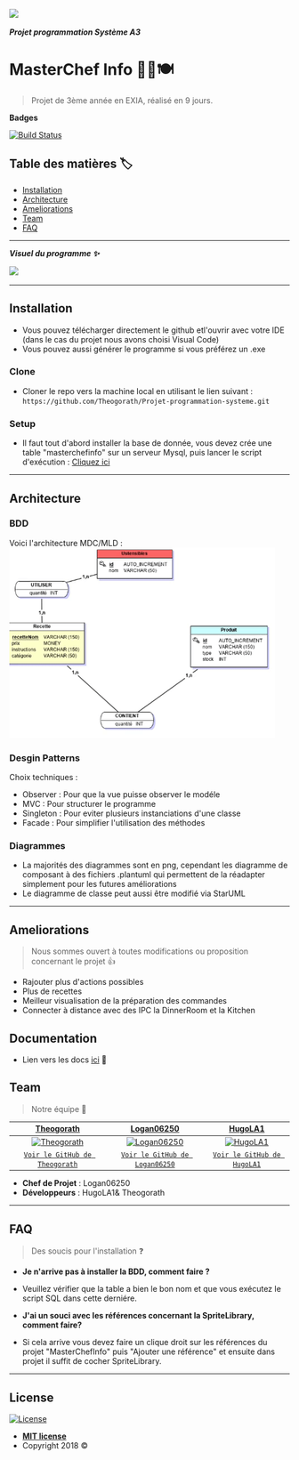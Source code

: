 <a href="" ><img src="https://i.twic.pics/v1/https://s3-eu-west-1.amazonaws.com/assets.atout-on-line.com/images/ingenieur/2016/logos_ecoles/exia_cesi_360.jpg"></a>

***Projet programmation Système A3***

# MasterChef Info 👨‍🍳🍽️

> Projet de 3ème année en EXIA, réalisé en 9 jours.


**Badges**


[![Build Status](https://img.shields.io/maven-metadata/v/http/central.maven.org/maven2/com/google/code/gson/gson/maven-metadata.xml.svg)](https://travis-ci.org/badges/badgerbadgerbadger) 

## Table des matières 🏷️

- [Installation](#installation)
- [Architecture](#architecture)
- [Ameliorations](#ameliorations)
- [Team](#team)
- [FAQ](#faq)

---
***Visuel du programme :sparkles:*** 

<a href="" ><img src="https://github.com/Theogorath/Projet-programmation-systeme/blob/master/Sprites/Map.png?raw=true"></a>



---

## Installation

- Vous pouvez télécharger directement le github etl'ouvrir avec votre IDE (dans le cas du projet nous avons choisi Visual Code)
- Vous pouvez aussi générer le programme si vous préférez un .exe

### Clone

- Cloner le repo vers la machine local en utilisant le lien suivant : `https://github.com/Theogorath/Projet-programmation-systeme.git`

### Setup
- Il faut tout d'abord installer la base de donnée, vous devez crée une table "masterchefinfo" sur un serveur Mysql, puis lancer le script d'exécution : [Cliquez ici](https://github.com/Theogorath/Projet-programmation-systeme/Livrables/BDD/masterchefinfo.sql)</br>


---

## Architecture

### BDD

Voici l'architecture MDC/MLD : </br>
 ![](MCD-MLD.gif)

### Desgin Patterns
Choix techniques :
- Observer : Pour que la vue puisse observer le modéle
- MVC : Pour structurer le programme
- Singleton : Pour eviter plusieurs instanciations d'une classe
- Facade : Pour simplifier l'utilisation des méthodes

### Diagrammes
 - La majorités des diagrammes sont en png, cependant les diagramme de composant à des fichiers .plantuml qui permettent de la réadapter    simplement pour les futures améliorations
 - Le diagramme de classe peut aussi être modifié via StarUML
---

## Ameliorations
> Nous sommes ouvert à toutes modifications ou proposition concernant le projet :thumbsup:
- Rajouter plus d'actions possibles 
- Plus de recettes
- Meilleur visualisation de la préparation des commandes
- Connecter à distance avec des IPC la DinnerRoom et la Kitchen


## Documentation 
- Lien vers les docs [ici](https://github.com/Theogorath/Projet-programmation-systeme/tree/master/Livrables) :link: 


## Team

> Notre équipe 💼

| <a href="https://github.com/Theogorath" target="_blank">**Theogorath**</a> | <a href="https://github.com/Logan06250" target="_blank">**Logan06250**</a> | <a href="https://github.com/HugoLA1" target="_blank">**HugoLA1**</a> |
| :---: |:---:| :---:|
| [![Theogorath](https://avatars0.githubusercontent.com/u/23248136?&v=4&s=200)](https://github.com/Theogorath)    | [![Logan06250](https://avatars3.githubusercontent.com/u/23254947?s=200&v=4)](https://github.com/Logan06250) | [![HugoLA1](https://avatars2.githubusercontent.com/u/23254786?s=200&v=4)](https://github.com/HugoLA1)  |
| <a href="https://github.com/Theogorath" target="_blank">`Voir le GitHub de Theogorath`</a> | <a href="http://github.com/Logan06250" target="_blank">`Voir le GitHub de Logan06250`</a> | <a href="http://github.com/HugoLA1" target="_blank">`Voir le GitHub de HugoLA1`</a> |

- **Chef de Projet** : Logan06250
- **Développeurs** : HugoLA1& Theogorath
---

## FAQ
> Des soucis pour l'installation :question:
- **Je n'arrive pas à installer la BDD, comment faire ?**
- Veuillez vérifier que la table a bien le bon nom et que vous exécutez le script SQL dans cette derniére.

- **J'ai un souci avec les références concernant la SpriteLibrary, comment faire?**
- Si cela arrive vous devez faire un clique droit sur les références du projet "MasterChefInfo" puis "Ajouter une référence" et ensuite   dans projet il suffit de cocher SpriteLibrary.
---

## License

[![License](http://img.shields.io/:license-mit-blue.svg?style=flat-square)](http://badges.mit-license.org)

- **[MIT license](http://opensource.org/licenses/mit-license.php)**
- Copyright 2018 ©
